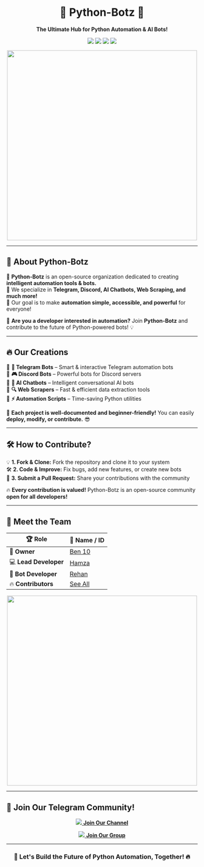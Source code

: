 <h1 align="center">🐍 Python-Botz 🚀</h1>  
<p align="center">
  <b>The Ultimate Hub for Python Automation & AI Bots!</b>  
</p>

<p align="center">
  <img src="https://img.shields.io/badge/Python-3.x-blue?style=for-the-badge&logo=python">
  <img src="https://img.shields.io/badge/Open%20Source-%E2%9C%94%EF%B8%8F-green?style=for-the-badge">
  <img src="https://img.shields.io/badge/Automation-%F0%9F%9A%80-orange?style=for-the-badge">
  <img src="https://img.shields.io/badge/AI%20Bots-%F0%9F%A4%96-purple?style=for-the-badge">
</p>

<p align="center">
  <img src="https://media.tenor.com/HwLQ9DBe5SgAAAAC/anime-coding.gif" width="500">
</p>

---

## 🚀 About Python-Botz  

🔹 **Python-Botz** is an open-source organization dedicated to creating **intelligent automation tools & bots.**  
🔹 We specialize in **Telegram, Discord, AI Chatbots, Web Scraping, and much more!**  
🔹 Our goal is to make **automation simple, accessible, and powerful** for everyone!  

📌 **Are you a developer interested in automation?** Join **Python-Botz** and contribute to the future of Python-powered bots! 💡  

---

## 🔥 Our Creations  

🔹 **🤖 Telegram Bots** – Smart & interactive Telegram automation bots  
🔹 **🎮 Discord Bots** – Powerful bots for Discord servers  
🔹 **🧠 AI Chatbots** – Intelligent conversational AI bots  
🔹 **🔍 Web Scrapers** – Fast & efficient data extraction tools  
🔹 **⚡ Automation Scripts** – Time-saving Python utilities  

🎯 **Each project is well-documented and beginner-friendly!** You can easily **deploy, modify, or contribute.** 😎  

---

## 🛠 How to Contribute?  

💡 **1. Fork & Clone:** Fork the repository and clone it to your system  
🛠 **2. Code & Improve:** Fix bugs, add new features, or create new bots  
🔄 **3. Submit a Pull Request:** Share your contributions with the community  

🔥 **Every contribution is valued!** Python-Botz is an open-source community **open for all developers!**  

---

## 👑 Meet the Team  

| 🏆 Role       | 🚀 Name / ID |
|--------------|-------------|
| 👑 **Owner** | [Ben 10](https://github.com/otterai) |
| 💻 **Lead Developer** | [Hamza](https://github.com/ifeelscam) |
| 🤖 **Bot Developer** | [Rehan](t.me/drsudo) |
| 🔥 **Contributors** | [See All](https://github.com/Python-Botz) |

<p align="center">
  <img src="https://media.tenor.com/3sxg0OemfQYAAAAC/anime-hacker.gif" width="500">
</p>

---

## 📢 Join Our Telegram Community!  

<p align="center">
  <a href="https://t.me/PythonBotz">
    <img src="https://img.icons8.com/color/48/000000/telegram-app--v1.png"/> <b>Join Our Channel</b>
  </a>  
</p>

<p align="center">
  <a href="https://t.me/offchats">
    <img src="https://img.icons8.com/color/48/000000/telegram-app--v1.png"/> <b>Join Our Group</b>
  </a>  
</p>

---

<h3 align="center">🚀 Let's Build the Future of Python Automation, Together! 🔥</h3>
